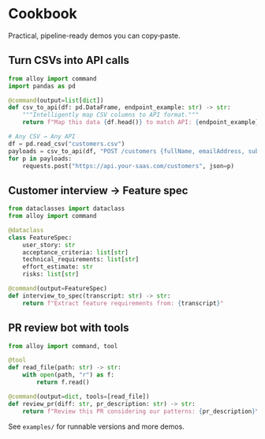 # Cookbook

Practical, pipeline-ready demos you can copy‑paste.

## Turn CSVs into API calls

```python
from alloy import command
import pandas as pd

@command(output=list[dict])
def csv_to_api(df: pd.DataFrame, endpoint_example: str) -> str:
    """Intelligently map CSV columns to API format."""
    return f"Map this data {df.head()} to match API: {endpoint_example}"

# Any CSV → Any API
df = pd.read_csv("customers.csv")
payloads = csv_to_api(df, "POST /customers {fullName, emailAddress, subscriptionTier}")
for p in payloads:
    requests.post("https://api.your-saas.com/customers", json=p)
```

## Customer interview → Feature spec

```python
from dataclasses import dataclass
from alloy import command

@dataclass
class FeatureSpec:
    user_story: str
    acceptance_criteria: list[str]
    technical_requirements: list[str]
    effort_estimate: str
    risks: list[str]

@command(output=FeatureSpec)
def interview_to_spec(transcript: str) -> str:
    return f"Extract feature requirements from: {transcript}"
```

## PR review bot with tools

```python
from alloy import command, tool

@tool
def read_file(path: str) -> str:
    with open(path, "r") as f:
        return f.read()

@command(output=dict, tools=[read_file])
def review_pr(diff: str, pr_description: str) -> str:
    return f"Review this PR considering our patterns: {pr_description}\nDiff: {diff}"
```

See `examples/` for runnable versions and more demos.
